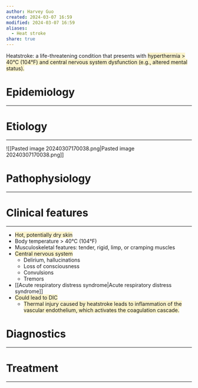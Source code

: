 ```yaml
---
author: Harvey Guo
created: 2024-03-07 16:59
modified: 2024-03-07 16:59
aliases:
  - Heat stroke
share: true
---
```

Heatstroke: a life-threatening condition that presents with <span style="background:rgba(240, 200, 0, 0.2)">hyperthermia > 40°C (104°F) and central nervous system dysfunction (e.g., altered mental status).</span>
# Epidemiology
---


# Etiology
---
![[Pasted image 20240307170038.png|Pasted image 20240307170038.png]]

# Pathophysiology
---


# Clinical features
---
- <span style="background:rgba(240, 200, 0, 0.2)">Hot, potentially dry skin</span>
- Body temperature > 40°C (104°F)
- Musculoskeletal features: tender, rigid, limp, or cramping muscles
- <span style="background:rgba(240, 200, 0, 0.2)">Central nervous system</span>
	- Delirium, hallucinations
	- Loss of consciousness
	- Convulsions
	- Tremors
- [[Acute respiratory distress syndrome|Acute respiratory distress syndrome]]
- <span style="background:rgba(240, 200, 0, 0.2)">Could lead to DIC</span>
	- <span style="background:rgba(240, 200, 0, 0.2)">Thermal injury caused by heatstroke leads to inflammation of the vascular endothelium, which activates the coagulation cascade.</span>

# Diagnostics
---


# Treatment
---

